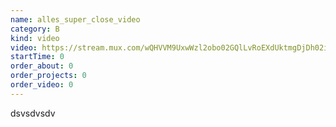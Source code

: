 ```yaml
---
name: alles_super_close_video
category: B
kind: video
video: https://stream.mux.com/wQHVVM9UxwWzl2obo02GQlLvRoEXdUktmgDjDh02i1r7c.m3u8
startTime: 0
order_about: 0
order_projects: 0
order_video: 0
---
```

dsvsdvsdv